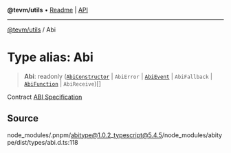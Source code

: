 **@tevm/utils** • [Readme](../README.md) \| [API](../globals.md)

***

[@tevm/utils](../README.md) / Abi

# Type alias: Abi

> **Abi**: readonly ([`AbiConstructor`](AbiConstructor.md) \| `AbiError` \| [`AbiEvent`](AbiEvent.md) \| `AbiFallback` \| [`AbiFunction`](AbiFunction.md) \| `AbiReceive`)[]

Contract [ABI Specification](https://docs.soliditylang.org/en/latest/abi-spec.html#json)

## Source

node\_modules/.pnpm/abitype@1.0.2\_typescript@5.4.5/node\_modules/abitype/dist/types/abi.d.ts:118
